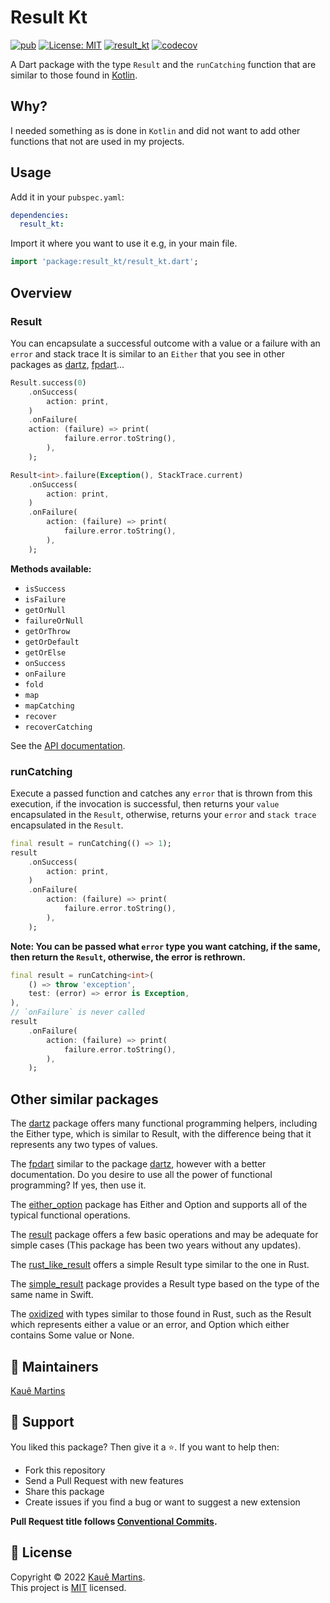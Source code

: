 # Result Kt

[![pub][package]][package_link]
[![License: MIT][license_badge]][license_link]
[![result_kt][workflow_badge]][workflow_link]
[![codecov][codecov_badge]][codecov_link]

A Dart package with the type `Result` and the `runCatching` function that are similar to those found in [Kotlin][kotlin_result]. 

## Why?

I needed something as is done in `Kotlin` and did not want to add other functions that not are used in my projects.

## Usage

Add it in your `pubspec.yaml`:

```yaml
dependencies:
  result_kt:
```

Import it where you want to use it e.g, in your main file.

```dart
import 'package:result_kt/result_kt.dart';
```

## Overview

### Result

You can encapsulate a successful outcome
with a value or a failure with an  `error` and stack trace
It is similar to an `Either` that you see in other packages as [dartz][dartz], [fpdart][fpdart]...

```dart
Result.success(0)
    .onSuccess(
        action: print,
    )
    .onFailure(
    action: (failure) => print(
            failure.error.toString(),
        ),
    );

Result<int>.failure(Exception(), StackTrace.current)
    .onSuccess(
        action: print,
    )
    .onFailure(
        action: (failure) => print(
            failure.error.toString(),
        ),
    );
```

**Methods available:**

- `isSuccess`
- `isFailure`
- `getOrNull`
- `failureOrNull`
- `getOrThrow`
- `getOrDefault`
- `getOrElse`
- `onSuccess`
- `onFailure`
- `fold`
- `map`
- `mapCatching`
- `recover`
- `recoverCatching`

See the [API documentation][api_documentation].

### runCatching

Execute a passed function and catches any `error` that is thrown from this execution, if the invocation is successful, then returns your `value` encapsulated in the `Result`, otherwise,  returns your `error` and `stack trace` encapsulated in the `Result`.

```dart
final result = runCatching(() => 1);
result
    .onSuccess(
        action: print,
    )
    .onFailure(
        action: (failure) => print(
            failure.error.toString(),
        ),
    );
```

**Note: You can be passed what `error` type you want catching, if the same, then return the `Result`, otherwise, the error is rethrown.**

```dart
final result = runCatching<int>(
    () => throw 'exception',
    test: (error) => error is Exception,
),
// `onFailure` is never called
result
    .onFailure(
        action: (failure) => print(
            failure.error.toString(),
        ),
    );
```

## Other similar packages

The [dartz][dartz] package offers many functional programming helpers, including the Either type, which is similar to Result, with the difference being that it represents any two types of values.

The [fpdart][fpdart] similar to the package [dartz][dartz], however with a better documentation. Do you desire to use all the power of functional programming? If yes, then use it.

The [either_option][either_option] package has Either and Option and supports all of the typical functional operations.

The [result][result] package offers a few basic operations and may be adequate for simple cases
(This package has been two years without any updates). 

The [rust_like_result][rust_like_result] offers a simple Result type similar to the one in Rust.

The [simple_result][simple_result] package provides a Result type based on the type of the same name in Swift.

The [oxidized][oxidized] with types similar to those found in Rust, such as the Result which represents either a value or an error, and Option which either contains Some value or None.

## 📝 Maintainers

[Kauê Martins](https://github.com/kmartins)

## 🤝 Support

You liked this package? Then give it a ⭐️. If you want to help then:

- Fork this repository
- Send a Pull Request with new features
- Share this package
- Create issues if you find a bug or want to suggest a new extension

**Pull Request title follows [Conventional Commits](https://www.conventionalcommits.org/en/v1.0.0/). </br>**

## 📝 License

Copyright © 2022 [Kauê Martins](https://github.com/kmartins).<br />
This project is [MIT](https://opensource.org/licenses/MIT) licensed.

[package_badge]: https://img.shields.io/pub/v/result_kt_crashlytics.svg
[package_link]: https://pub.dev/packages/result_kt_crashlytics
[license_badge]: https://img.shields.io/badge/license-MIT-blue.svg
[license_link]: https://opensource.org/licenses/MIT
[codecov_badge]: https://codecov.io/gh/kmartins/result_kt/branch/main/graph/badge.svg
[codecov_link]: https://codecov.io/gh/kmartins/result_kt
[workflow_badge]: https://github.com/kmartins/result_kt/actions/workflows/build.yaml/badge.svg
[workflow_link]: https://github.com/kmartins/result_kt/actions/workflows/build.yaml
[package]: https://pub.dev/packages/result_kt
[kotlin_result]: https://kotlinlang.org/api/latest/jvm/stdlib/kotlin/-result/
[api_documentation]: https://pub.dev/documentation/result_kt/latest/
[dartz]: https://pub.dev/packages/dartz
[fpdart]: https://pub.dev/packages/fpdart
[either_option]: https://pub.dev/packages/either_option
[result]: https://pub.dev/packages/result
[rust_like_result]: https://pub.dev/packages/rust_like_result
[simple_result]: https://pub.dev/packages/simple_result
[oxidized]: https://pub.dev/packages/oxidized